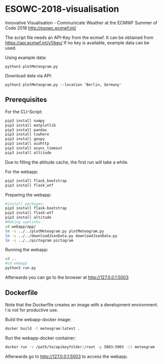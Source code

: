 # ESOWC-2018-visualisation
Innovative Visualisation - Communicate Weather at the ECMWF Summer of Code 2018
http://esowc.ecmwf.int/

The script file needs an API-Key from the ecmwf. It can be obtained from https://api.ecmwf.int/v1/key/
If no key is available, example data can be used.

Using example data:
```
python3 plotMeteogram.py
```

Download data via API:
```
python3 plotMeteogram.py --location 'Berlin, Germany'
```

## Prerequisites

For the CLI-Script:
```bash
pip3 install numpy
pip3 install matplotlib
pip3 install pandas
pip3 install tzwhere
pip3 install geopy
pip3 install aiohttp
pip3 install async_timeout
pip3 install altitude
```

Due to filling the altitude cache, the first run will take a while.


For the webapp:
```bash
pip3 install flask_bootstrap
pip3 install flask_wtf
```

Preparing the webapp:
```bash
#install packages:
pip3 install flask-bootstrap
pip3 install flask-wtf
pip3 install altitude
#Making symlinks:
cd webapp/app/
ln -s ../../plotMeteogram.py plotMeteogram.py
ln -s ../../downloadJsonData.py downloadJsonData.py
ln -s ../../pictogram pictogram
```

Running the webapp:
```bash
cd ..
#cd webapp
python3 run.py
```
Afterwards you can go to the browser at http://127.0.0.1:5003


## Dockerfile

Note that the Dockerfile creates an image with a development
environment. I is not for productive use.

Build the webapp-docker image:
```bash
docker build -t meteogram:latest .
```

Run the webapp-docker container:
```bash
docker run -v /path/to/apikeyfolder:/root -p 5003:5003 -it meteogram
```
Afterwards go to http://127.0.0.1:5003 to access the webapp.
